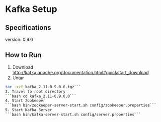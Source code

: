 # Kafka Setup
## Specifications
version: 0.9.0
## How to Run
1. Download
http://kafka.apache.org/documentation.html#quickstart_download
2. Untar
```bash 
tar -xzf kafka_2.11-0.9.0.0.tgz```
3. Travel to root directory
```bash cd kafka_2.11-0.9.0.0```
4. Start Zookeeper
```bash bin/zookeeper-server-start.sh config/zookeeper.properties```
5. Start Kafka Server
```bash bin/kafka-server-start.sh config/server.properties```